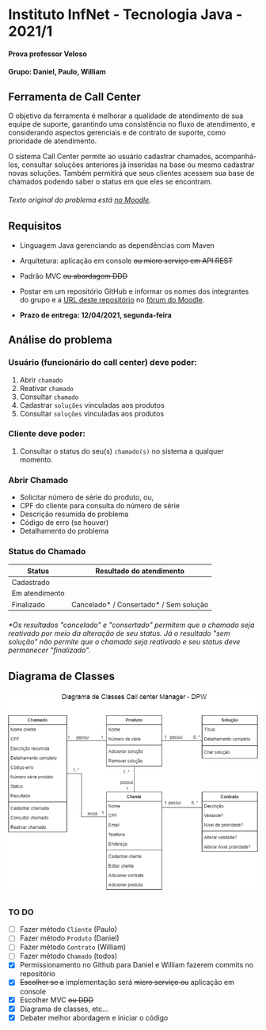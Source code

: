 # Instituto InfNet - Tecnologia Java - 2021/1




#### Prova professor Veloso 
#### Grupo: Daniel, Paulo, William


## Ferramenta de Call Center

O objetivo da ferramenta é melhorar a qualidade de atendimento de sua equipe de suporte, garantindo uma consistência no fluxo de atendimento, e considerando aspectos gerenciais e de contrato de suporte, como prioridade de atendimento.

O sistema Call Center permite ao usuário cadastrar chamados, acompanhá-los, consultar soluções anteriores já inseridas na base ou mesmo cadastrar novas soluções. Também permitirá que seus clientes acessem sua base de chamados podendo saber o status em que eles se encontram.

###### Texto original do problema está [no Moodle](https://sae.infnet.edu.br/moodle/mod/forum/view.php?id=333858).


## Requisitos

- Linguagem Java gerenciando as dependências com Maven

- Arquitetura: aplicação em console ~~ou micro serviço em API REST~~

- Padrão MVC ~~ou abordagem DDD~~

- Postar em um repositório GitHub e informar os nomes dos integrantes do grupo e a [URL deste repositório](https://github.com/pgurjao/callcentermanager-dpw.git) no [fórum do Moodle](https://sae.infnet.edu.br/moodle/mod/forum/view.php?id=333858).

- **Prazo de entrega: 12/04/2021, segunda-feira**


## Análise do problema

### Usuário (funcionário do call center) deve poder:

1. Abrir `chamado`
2. Reativar `chamado`
3. Consultar `chamado`
4. Cadastrar `soluções` vinculadas aos produtos
5. Consultar `soluções` vinculadas aos produtos

### Cliente deve poder:

1. Consultar o status do seu(s) `chamado(s)` no sistema a qualquer momento.

### Abrir Chamado

- Solicitar número de série do produto, ou,
- CPF do cliente para consulta do número de série
- Descrição resumida do problema
- Código de erro (se houver)
- Detalhamento do problema

### Status do Chamado

| Status | Resultado do atendimento |
| ----------- | :----: |
| Cadastrado |   |
| Em atendimento |   |
| Finalizado | Cancelado* / Consertado* / Sem solução |

###### *Os resultados *"cancelado"* e *"consertado"* permitem que o chamado seja reativado por meio da alteração de seu status. Já o resultado *"sem solução"* não permite que o chamado seja reativado e seu status deve permanecer *"finalizado"*.

## Diagrama de Classes


![Diagrama de classes - Call Center Manager - DPW v3](callcentermanager-dpw/assets/diagrama-de-classes-v3.png)

## 

### TO DO

- [ ] Fazer método `Cliente` (Paulo)
- [ ] Fazer método `Produto` (Daniel)
- [ ] Fazer método `Contrato` (William)
- [ ] Fazer método `Chamado` (todos)
- [x] Permissionamento no Github para Daniel e William fazerem commits no repositório
- [x] ~~Escolher se a~~ implementação será ~~micro serviço ou~~ aplicação em console
- [x] Escolher MVC ~~ou DDD~~
- [x] Diagrama de classes, etc...
- [x] Debater melhor abordagem e iniciar o código
